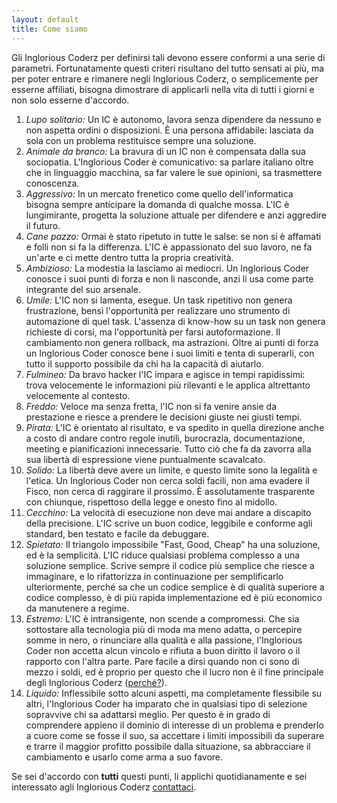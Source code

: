 ```yaml
---
layout: default
title: Come siamo
---
```

Gli Inglorious Coderz per definirsi tali devono essere conformi a una serie di parametri. Fortunatamente questi criteri risultano del tutto sensati ai più, ma per poter entrare e rimanere negli Inglorious Coderz, o semplicemente per esserne affiliati, bisogna dimostrare di applicarli nella vita di tutti i giorni e non solo esserne d'accordo.

1. *Lupo solitario:* Un IC è autonomo, lavora senza dipendere da nessuno e non aspetta ordini o disposizioni. È una persona affidabile: lasciata da sola con un problema restituisce sempre una soluzione.
2. *Animale da branco:* La bravura di un IC non è compensata dalla sua sociopatia. L'Inglorious Coder è comunicativo: sa parlare italiano oltre che in linguaggio macchina, sa far valere le sue opinioni, sa trasmettere conoscenza.
3. *Aggressivo:* In un mercato frenetico come quello dell'informatica bisogna sempre anticipare la domanda di qualche mossa. L'IC è lungimirante, progetta la soluzione attuale per difendere e anzi aggredire il futuro.
4. *Cane pazzo:* Ormai è stato ripetuto in tutte le salse: se non si è affamati e folli non si fa la differenza. L'IC è appassionato del suo lavoro, ne fa un'arte e ci mette dentro tutta la propria creatività.
5. *Ambizioso:* La modestia la lasciamo ai mediocri. Un Inglorious Coder conosce i suoi punti di forza e non li nasconde, anzi li usa come parte integrante del suo arsenale.
6. *Umile:* L'IC non si lamenta, esegue. Un task ripetitivo non genera frustrazione, bensì l'opportunità per realizzare uno strumento di automazione di quel task. L'assenza di know-how su un task non genera richieste di corsi, ma l'opportunità per farsi autoformazione. Il cambiamento non genera rollback, ma astrazioni. Oltre ai punti di forza un Inglorious Coder conosce bene i suoi limiti e tenta di superarli, con tutto il supporto possibile da chi ha la capacità di aiutarlo.
7. *Fulmineo:* Da bravo hacker l'IC impara e agisce in tempi rapidissimi: trova velocemente le informazioni più rilevanti e le applica altrettanto velocemente al contesto.
8. *Freddo:* Veloce ma senza fretta, l'IC non si fa venire ansie da prestazione e riesce a prendere le decisioni giuste nei giusti tempi.
9. *Pirata:* L'IC è orientato al risultato, e va spedito in quella direzione anche a costo di andare contro regole inutili, burocrazia, documentazione, meeting e pianificazioni innecessarie. Tutto ciò che fa da zavorra alla sua libertà di espressione viene puntualmente scavalcato.
10. *Solido:* La libertà deve avere un limite, e questo limite sono la legalità e l'etica. Un Inglorious Coder non cerca soldi facili, non ama evadere il Fisco, non cerca di raggirare il prossimo. È assolutamente trasparente con chiunque, rispettoso della legge e onesto fino al midollo.
11. *Cecchino:* La velocità di esecuzione non deve mai andare a discapito della precisione. L'IC scrive un buon codice, leggibile e conforme agli standard, ben testato e facile da debuggare.
12. *Spietato:* Il triangolo impossibile "Fast, Good, Cheap" ha una soluzione, ed è la semplicità. L'IC riduce qualsiasi problema complesso a una soluzione semplice. Scrive sempre il codice più semplice che riesce a immaginare, e lo rifattorizza in continuazione per semplificarlo ulteriormente, perché sa che un codice semplice è di qualità superiore a codice complesso, è di più rapida implementazione ed è più economico da manutenere a regime.
13. *Estremo:* L'IC è intransigente, non scende a compromessi. Che sia sottostare alla tecnologia più di moda ma meno adatta, o percepire somme in nero, o rinunciare alla qualità e alla passione, l'Inglorious Coder non accetta alcun vincolo e rifiuta a buon diritto il lavoro o il rapporto con l'altra parte. Pare facile a dirsi quando non ci sono di mezzo i soldi, ed è proprio per questo che il lucro non è il fine principale degli Inglorious Coderz ([perché?](#page/perche)).
14. *Liquido:* Inflessibile sotto alcuni aspetti, ma completamente flessibile su altri, l'Inglorious Coder ha imparato che in qualsiasi tipo di selezione sopravvive chi sa adattarsi meglio. Per questo è in grado di comprendere appieno il dominio di interesse di un problema e prenderlo a cuore come se fosse il suo, sa accettare i limiti impossibili da superare e trarre il maggior profitto possibile dalla situazione, sa abbracciare il cambiamento e usarlo come arma a suo favore.

Se sei d'accordo con **tutti** questi punti, li applichi quotidianamente e sei interessato agli Inglorious Coderz [contattaci](#page/contattaci).

[comment]: <> (- HS-Factor: Hyper Skills o Holy Shit)
